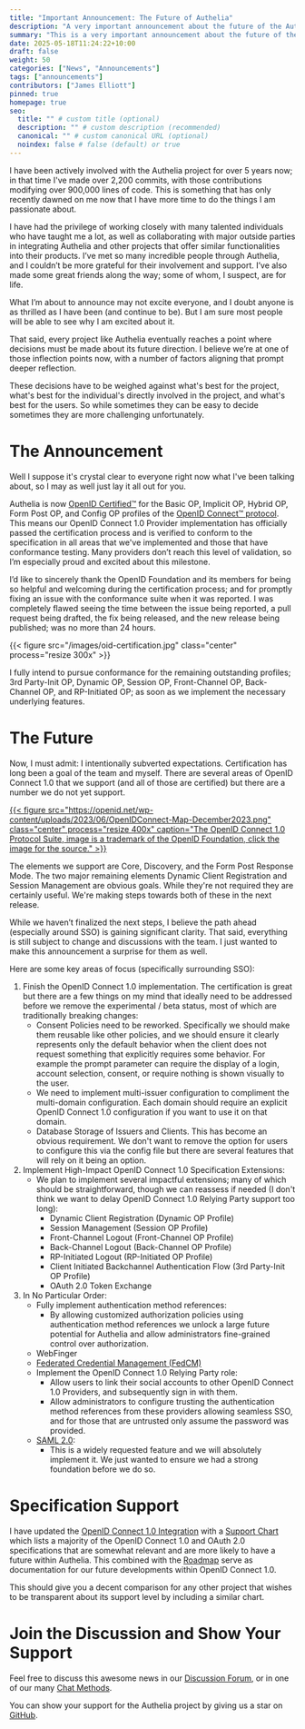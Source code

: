 ```yaml
---
title: "Important Announcement: The Future of Authelia"
description: "A very important announcement about the future of the Authelia project."
summary: "This is a very important announcement about the future of the Authelia project."
date: 2025-05-18T11:24:22+10:00
draft: false
weight: 50
categories: ["News", "Announcements"]
tags: ["announcements"]
contributors: ["James Elliott"]
pinned: true
homepage: true
seo:
  title: "" # custom title (optional)
  description: "" # custom description (recommended)
  canonical: "" # custom canonical URL (optional)
  noindex: false # false (default) or true
---
```


I have been actively involved with the Authelia project for over 5 years now; in that time I've made over 2,200
commits, with those contributions modifying over 900,000 lines of code. This is something that has only recently dawned
on me now that I have more time to do the things I am passionate about.

I have had the privilege of working closely with many talented individuals who have taught me a lot, as well as
collaborating with major outside parties in integrating Authelia and other projects that offer similar functionalities
into their products. I’ve met so many incredible people through Authelia, and I couldn’t be more grateful for their
involvement and support. I’ve also made some great friends along the way; some of whom, I suspect, are for life.

What I’m about to announce may not excite everyone, and I doubt anyone is as thrilled as I have been
(and continue to be). But I am sure most people will be able to see why I am excited about it.

That said, every project like Authelia eventually reaches a point where decisions must be made about its future
direction. I believe we’re at one of those inflection points now, with a number of factors aligning that prompt deeper
reflection.

These decisions have to be weighed against what's best for the project, what's best for the individual's directly
involved in the project, and what's best for the users. So while sometimes they can be easy to decide sometimes they are
more challenging unfortunately.

# The Announcement

Well I suppose it's crystal clear to everyone right now what I've been talking about, so I may as well just lay it all
out for you.

Authelia is now [OpenID Certified™] for the Basic OP, Implicit OP, Hybrid OP, Form Post OP, and Config OP profiles of the
[OpenID Connect™ protocol]. This means our OpenID Connect 1.0 Provider implementation has officially passed the
certification process and is verified to conform to the specification in all areas that we've implemented and those
that have conformance testing. Many providers don’t reach this level of validation, so I’m especially proud and excited
about this milestone.

I’d like to sincerely thank the OpenID Foundation and its members for being so helpful and welcoming during the
certification process; and for promptly fixing an issue with the conformance suite when it was reported. I was
completely flawed seeing the time between the issue being reported, a pull request being drafted, the fix being
released, and the new release being published; was no more than 24 hours.

{{< figure src="/images/oid-certification.jpg" class="center" process="resize 300x" >}}

I fully intend to pursue conformance for the remaining outstanding profiles; 3rd Party-Init OP, Dynamic OP,
Session OP, Front-Channel OP, Back-Channel OP, and RP-Initiated OP; as soon as we implement the necessary underlying
features.

# The Future

Now, I must admit: I intentionally subverted expectations. Certification has long been a goal of the team and myself.
There are several areas of OpenID Connect 1.0 that we support (and all of those are certified) but there are a number we
do not yet support.

<a href="https://openid.net/developers/how-connect-works/">
{{< figure src="https://openid.net/wp-content/uploads/2023/06/OpenIDConnect-Map-December2023.png" class="center" process="resize 400x" caption="The OpenID Connect 1.0 Protocol Suite, image is a trademark of the OpenID Foundation, click the image for the source." >}}
</a>

The elements we support are Core, Discovery, and the Form Post Response Mode. The two major remaining elements
Dynamic Client Registration and Session Management are obvious goals. While they're not required they are certainly
useful. We're making steps towards both of these in the next release.

While we haven’t finalized the next steps, I believe the path ahead (especially around SSO) is gaining significant
clarity. That said, everything is still subject to change and discussions with the team. I just wanted to make this
announcement a surprise for them as well.

Here are some key areas of focus (specifically surrounding SSO):

1. Finish the OpenID Connect 1.0 implementation. The certification is great but there are a few things on my mind that
   ideally need to be addressed before we remove the experimental / beta status, most of which are traditionally
   breaking changes:
    - Consent Policies need to be reworked. Specifically we should make them reusable like other policies, and we should
      ensure it clearly represents only the default behavior when the client does not request something that explicitly
      requires some behavior. For example the prompt parameter can require the display of a login, account selection,
      consent, or require nothing is shown visually to the user.
    - We need to implement multi-issuer configuration to compliment the multi-domain configuration. Each domain should
      require an explicit OpenID Connect 1.0 configuration if you want to use it on that domain.
    - Database Storage of Issuers and Clients. This has become an obvious requirement. We don't want to remove the
      option for users to configure this via the config file but there are several features that will rely on it being
      an option.
2. Implement High-Impact OpenID Connect 1.0 Specification Extensions:
   - We plan to implement several impactful extensions; many of which should be straightforward, though we can reassess
     if needed (I don't think we want to delay OpenID Connect 1.0 Relying Party support too long):
       - Dynamic Client Registration (Dynamic OP Profile)
       - Session Management (Session OP Profile)
       - Front-Channel Logout (Front-Channel OP Profile)
       - Back-Channel Logout (Back-Channel OP Profile)
       - RP-Initiated Logout (RP-Initiated OP Profile)
       - Client Initiated Backchannel Authentication Flow (3rd Party-Init OP Profile)
       - OAuth 2.0 Token Exchange
3. In No Particular Order:
   - Fully implement authentication method references:
       - By allowing customized authorization policies using authentication method references we unlock a large future
         potential for Authelia and allow administrators fine-grained control over authorization.
   - WebFinger
   - [Federated Credential Management (FedCM)](https://www.w3.org/TR/fedcm/)
   - Implement the OpenID Connect 1.0 Relying Party role:
      - Allow users to link their social accounts to other OpenID Connect 1.0 Providers, and subsequently sign in with
        them.
      - Allow administrators to configure trusting the authentication method references from these providers allowing
        seamless SSO, and for those that are untrusted only assume the password was provided.
   - [SAML 2.0](https://docs.oasis-open.org/security/saml/Post2.0/sstc-saml-tech-overview-2.0.html):
      - This is a widely requested feature and we will absolutely implement it. We just wanted to ensure we had a strong
        foundation before we do so.

# Specification Support

I have updated the [OpenID Connect 1.0 Integration](../../integration/openid-connect/introduction.md) with a
[Support Chart](../../integration/openid-connect/introduction.md#support-chart) which lists a majority of the OpenID
Connect 1.0 and OAuth 2.0 specifications that are somewhat relevant and are more likely to have a future within
Authelia. This combined with the [Roadmap](../../roadmap/active/openid-connect-1.0-provider.md) serve as documentation
for our future developments within OpenID Connect 1.0.

This should give you a decent comparison for any other project that wishes to be transparent about its support level by
including a similar chart.

# Join the Discussion and Show Your Support

Feel free to discuss this awesome news in our [Discussion Forum](https://github.com/authelia/authelia/discussions/9525),
or in one of our many [Chat Methods](../../information/contact.md#chat).

You can show your support for the Authelia project by giving us a star on [GitHub](https://www.github.com/authelia/authelia).

[OpenID Certified™]: https://openid.net/certification/
[OpenID Connect™ protocol]: https://openid.net/developers/how-connect-works/
